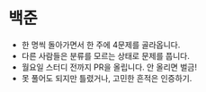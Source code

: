 # 백준

- 한 명씩 돌아가면서 한 주에 4문제를 골라옵니다.
- 다른 사람들은 분류를 모르는 상태로 문제를 풉니다.
- 월요일 스터디 전까지 PR을 올립니다. 안 올리면 벌금!
- 못 풀어도 되지만 틀렸거나, 고민한 흔적은 인증하기.
